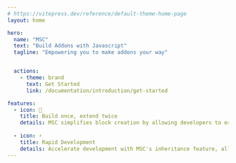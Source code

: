 ```yaml
---
# https://vitepress.dev/reference/default-theme-home-page
layout: home

hero:
  name: "MSC"
  text: "Build Addons with Javascript"
  tagline: "Empowering you to make addons your way"


  actions:
    - theme: brand
      text: Get Started
      link: /documentation/introduction/get-started

features:
  - icon: 🧩
    title: Build once, extend twice
    details: MSC simplifies block creation by allowing developers to extend generic blocks, like "Log," to create customized variants with minimal changes.
  
  - icon: ⚡
    title: Rapid Development
    details: Accelerate development with MSC's inheritance feature, allowing the swift creation of various blocks, items, entities, and more.
---
```


